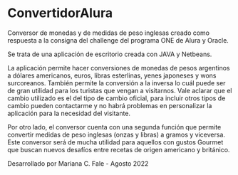 # ConvertidorAlura

Conversor de monedas y de medidas de peso inglesas creado como respuesta a la consigna del challenge del programa ONE de Alura y Oracle.

Se trata de una aplicación de escritorio creada con JAVA y Netbeans.

La aplicación permite hacer conversiones de monedas de pesos argentinos a dólares americanos, euros, libras esterlinas, yenes japoneses y wons surcoreanos. También permite la conversión a la inversa lo cuál puede ser de gran utilidad para los turistas que vengan a visitarnos. Vale aclarar que el cambio utilizado es el del tipo de cambio oficial, para incluir otros tipos de cambio pueden contactarme y no habrá problemas en personalizar la aplicación para la necesidad del visitante.

Por otro lado, el conversor cuenta con una segunda función que permite convertir medidas de peso inglesas (onzas y libras) a gramos y viceversa. Este conversor será de mucha utilidad para aquellos con gustos Gourmet que buscan nuevos desafíos entre recetas de origen americano y británico.


Desarrollado por Mariana C. Fale - Agosto 2022
